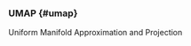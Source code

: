 ### UMAP {#umap}
Uniform Manifold Approximation and Projection

<!--It can be used for other things than just visualization, as it allows for the usage of non-metric distance functions and can efficiently embed data into more than two dimensions.-->
<!--UMAP also supports to map data into an existing embedding, without the need of reapplying the algorithm to the entire data set.-->




<!-- TODO mention partial update -->

